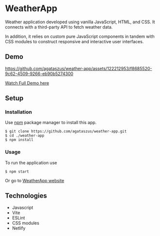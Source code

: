 # WeatherApp

Weather application developed using vanilla JavaScript, HTML, and CSS. It connects with a third-party API to fetch weather data.

In addition, it relies on custom pure JavaScript components in tandem with CSS modules to construct responsive and interactive user interfaces.

## Demo

https://github.com/agataszus/weather-app/assets/122212953/f8685520-9c62-4509-9266-eb90b5274300

[Watch Full Demo here](https://www.youtube.com/watch?v=26ismuTvx6o)

## Setup

### Installation

Use [npm](https://www.npmjs.com/) package manager to install this app.

```
$ git clone https://github.com/agataszus/weather-app.git
$ cd ./weather-app
$ npm install
```

### Usage

To run the application use 

```
$ npm start
```

Or go to [WeatherApp website](https://taupe-stardust-ee5f74.netlify.app/)

## Technologies

* Javascript
* Vite
* ESLint
* CSS modules
* Netlify
